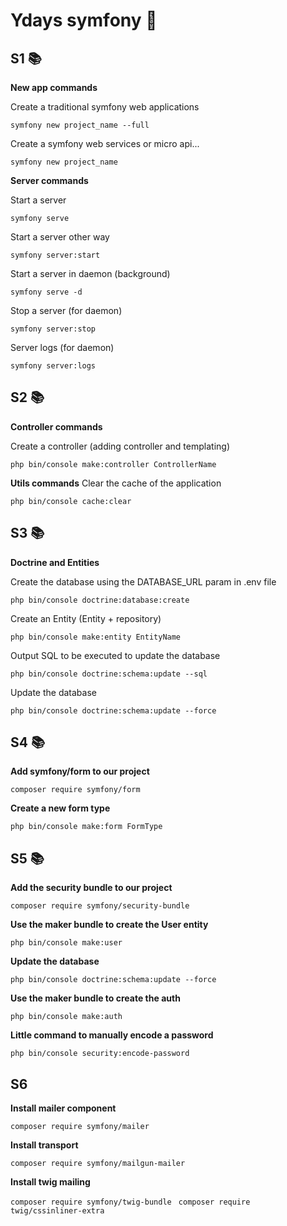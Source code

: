 # Ydays symfony  🚀
  
## S1  📚
**New app commands**

Create a traditional symfony web applications

`symfony new project_name --full`

Create a symfony web services or micro api...

`symfony new project_name`

**Server commands**  
  
Start a server  

`symfony serve`  
  
Start a server other way  

`symfony server:start`  
  
Start a server in daemon (background)  

`symfony serve -d`  
  
Stop a server (for daemon)  

`symfony server:stop`  
  
Server logs (for daemon)  

`symfony server:logs`

## S2 📚
**Controller commands**

Create a controller (adding controller and templating)

`php bin/console make:controller ControllerName`

**Utils commands**
Clear the cache of the application

`php bin/console cache:clear`

## S3 📚
**Doctrine and Entities**

Create the database using the DATABASE_URL param in .env file

`php bin/console doctrine:database:create`

Create an Entity (Entity + repository)

`php bin/console make:entity EntityName`

Output SQL to be executed to update the database

`php bin/console doctrine:schema:update --sql`

Update the database

`php bin/console doctrine:schema:update --force`

## S4 📚

**Add symfony/form to our project**

`composer require symfony/form`

**Create a new form type**

`php bin/console make:form FormType`

## S5 📚

**Add the security bundle to our project**

`composer require symfony/security-bundle`

**Use the maker bundle to create the User entity**

`php bin/console make:user`

**Update the database**

`php bin/console doctrine:schema:update --force`

**Use the maker bundle to create the auth**

`php bin/console make:auth`

**Little command to manually encode a password**

`php bin/console security:encode-password`

## S6

**Install mailer component**

`composer require symfony/mailer`

**Install transport**

`composer require symfony/mailgun-mailer`

**Install twig mailing**

`composer require symfony/twig-bundle `
`composer require twig/cssinliner-extra`
